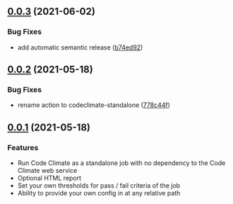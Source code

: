 ## [0.0.3](https://github.com/erzz/codeclimate-standalone/compare/v0.0.2...v0.0.3) (2021-06-02)

### Bug Fixes

- add automatic semantic release ([b74ed92](https://github.com/erzz/codeclimate-standalone/commit/b74ed92f3ae35ba2beedc1611b8da9a821aa1261))

## [0.0.2](https://github.com/erzz/codeclimate-standalone/compare/v0.0.1...v0.0.2) (2021-05-18)

### Bug Fixes

- rename action to codeclimate-standalone ([778c44f](https://github.com/erzz/codeclimate-standalone/commit/778c44f4b186cec602f8158cb385ddf9fc801d85))

## [0.0.1](https://github.com/erzz/codeclimate-standalone/commit/6a05b29bb1cb637bff60d9c900ac23c9358d6c4b) (2021-05-18)

### Features

- Run Code Climate as a standalone job with no dependency to the Code Climate web service
- Optional HTML report
- Set your own thresholds for pass / fail criteria of the job
- Ability to provide your own config in at any relative path

